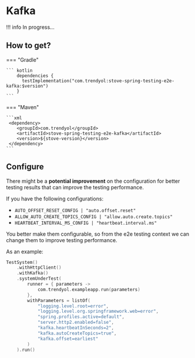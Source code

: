 # Kafka

!!! info
    In progress...

## How to get?

=== "Gradle"

    ``` kotlin
        dependencies {
          testImplementation("com.trendyol:stove-spring-testing-e2e-kafka:$version")
        }
    ```

=== "Maven"

    ```xml
     <dependency>
        <groupId>com.trendyol</groupId>
        <artifactId>stove-spring-testing-e2e-kafka</artifactId>
        <version>${stove-version}</version>
     </dependency>
    ```

 

## Configure

There might be a **potential improvement** on the configuration for better testing results that can improve the testing
performance.

If you have the following configurations:

- `AUTO_OFFSET_RESET_CONFIG | "auto.offset.reset"`
- `ALLOW_AUTO_CREATE_TOPICS_CONFIG | "allow.auto.create.topics"`
- `HEARTBEAT_INTERVAL_MS_CONFIG | "heartbeat.interval.ms"`

You better make them configurable, so from the e2e testing context we can change them to improve testing performance.

As an example:

```kotlin
TestSystem()
    .withHttpClient() 
    .withKafka()
    .systemUnderTest(
        runner = { parameters ->
            com.trendyol.exampleapp.run(parameters)
        },
        withParameters = listOf(
            "logging.level.root=error",
            "logging.level.org.springframework.web=error",
            "spring.profiles.active=default",
            "server.http2.enabled=false",
            "kafka.heartbeatInSeconds=2",
            "kafka.autoCreateTopics=true",
            "kafka.offset=earliest"
        )
    ).run()
```
